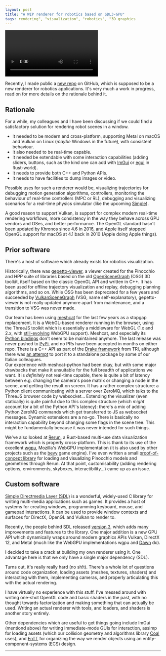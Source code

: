 ```yaml
---
layout: post
title: "A WIP renderer for robotics based on SDL3-GPU"
tags: rendering", "visualization", "robotics", "3D graphics
---
```


<video controls autoplay class="my-video">
    <source src="/ur5.mp4" type="video/mp4">
</video>

Recently, I made public a [new repo](https://github.com/ManifoldFR/candlewick) on GitHub, which is supposed to be a new renderer for robotics applications. It's very much a work in progress, read on for more details on the rationale behind it.


<!-- more -->

## Rationale

For a while, my colleagues and I have been discussing if we could find a satisfactory solution for rendering robot scenes in a window.
* It needed to be modern and cross-platform, supporting Metal on macOS and Vulkan on Linux (_maybe_ Windows in the future), with consistent behaviour.
* It also needed to be real-time capable.
* It needed be extendable with some interaction capabilities (adding sliders, buttons, such as the kind one can add with [ImGui](https://github.com/ocornut/imgui) or [egui](https://github.com/emilk/egui) in Rust-world).
* It needs to provide both C++ and Python APIs.
* It needs to have facilities to dump images or video.

Possible uses for such a renderer would be, visualizing trajectories for debugging motion generation algorithms, controllers, monitoring the behaviour of real-time controllers (MPC or RL), debugging and visualizing scenarios for a real-time physics simulator (like the upcoming [Simple](https://github.com/Simple-Robotics/simple)).

A good reason to support Vulkan, is support for complex modern real-time rendering workflows, more consistency in the way they behave across GPU vendors and OSes, and better performance. The OpenGL standard hasn't been updated by Khronos since 4.6 in 2016, and Apple itself stopped OpenGL support for macOS at 4.1 back in 2010 (Apple doing Apple things).

## Prior software

There's a host of software which already exists for robotics visualization.

Historically, there was [gepetto-viewer](https://github.com/Gepetto/gepetto-viewer), a viewer created for the Pinocchio and HPP suite of libraries based on the old [OpenSceneGraph](https://openscenegraph.github.io/openscenegraph.io/) (OSG) 3D toolkit, itself based on the classic OpenGL API and written in C++.
It has been used for offline trajectory visualization and replay, debugging planning algorithms, and so on.
While OSG has been deprecated for a few years and succeeded by [VulkanSceneGraph](https://vsg-dev.github.io/vsg-dev.io/) (VSG, name self-explanatory), gepetto-viewer is not really updated anymore apart from maintenance, and a transition to VSG was never made.  

Our team has been using [meshcat](https://github.com/meshcat-dev/meshcat) for the last few years as a stopgap replacement. It is a WebGL-based renderer running in the browser, using the ThreeJS toolkit which is essentially a middleware for WebGL (1.x and 2.x, with [still-evolving](https://www.youtube.com/watch?v=7we9mqIOKyw) WebGPU support).
Meshcat, and especially its [Python bindings](https://github.com/meshcat-dev/meshcat-python) don't seem to be maintained anymore.
The last release was never pushed to [PyPi](https://pypi.org/project/meshcat/), and no PRs have been accepted in months on either repo.
There is a C++ API as part of the [Drake framework](https://drake.mit.edu/doxygen_cxx/classdrake_1_1geometry_1_1_meshcat_visualizer.html) from TRI, although there was [an attempt](https://github.com/ami-iit/meshcat-cpp) to port it to a standalone package by some of our Italian colleagues.  
Our experience with meshcat-python had been okay, but with some major drawbacks that make it unsuitable for the full breadth of applications we want. It is _definitely_ not real-time capable, there is quite a bit of latency between e.g. changing the camera's pose matrix or changing a node in the scene, and getting the result on screen.
It has a rather complex structure: a Python client communicating with a server over ZeroMQ, which talks to the ThreeJS browser code by websocket...
Extending the visualizer (even statically) is quite painful due to this complex structure (which _might_ account for a bit of the Python API's latency): there's a mix of adding Python ZeroMQ commands which get transferred to JS as websocket messages.
Dynamic extensions are a no-go. There is basically no interaction capability beyond changing some flags in the scene tree. This might be fundamentally because it was never intended for such things.

We've also looked at [Rerun](https://rerun.io), a Rust-based multi-use data visualization framework which is properly cross-platform. This is thank to its use of the excellent [wgpu](https://wgpu.rs/), Mozilla's WebGPU implementation (it is also used by other projects such as the [bevy](https://bevyengine.org/) game engine).
I've even written a small [proof-of-concept library](https://github.com/ManifoldFR/pinocchio-rerun) for loading and visualizing Pinocchio models and geometries through Rerun.
At that point, customisability (adding rendering options, environments, skyboxes, interactibility...) came up as an issue.

## Custom software

[Simple Directmedia Layer (SDL)](https://libsdl.org/) is a wonderful, widely-used C library for writing multi-media applications such as games. It provides a host of systems for creating windows, programming keyboard, mouse, and gamepad interactions. It can be used to provide window contexts and surfaces for DirectX, OpenGL and Vulkan to render to.

Recently, the people behind SDL released [version 3](https://github.com/libsdl-org/SDL/releases/tag/release-3.2.0), which adds many improvements and features to the library.
One major addition is a new GPU API which dynamically wraps around modern graphics APIs Vulkan, DirectX 12, and Metal (much like the WebGPU implementations wgpu and [Dawn](https://github.com/google/dawn) do).

I decided to take a crack at building my own renderer using it. One advantage here is that we only have a single major dependency (SDL).

Turns out, it's really really hard (no sh!t). There's a whole lot of questions around code organization, loading assets (meshes, textures, shaders) and interacting with them, implementing cameras, and properly articulating this with the actual rendering.

I have virtually no experience with this stuff. I've messed around with writing one-shot OpenGL code and basic shaders in the past, with no thought towards factorization and making something that can actually be used.
Writing an actual renderer with tools, and loaders, and shaders is another story entirely.

Other dependencies which are useful to get things going include ImGui (mentiond above) for writing immediate-mode GUIs for interaction, assimp for loading assets (which our collision geometry and algorithms library [Coal](https://github.com/coal-library/coal) uses), and [EnTT](https://github.com/skypjack/entt) for organizing the way we render objects using an entity-component-systems (ECS) design.


-----

<div class="iframely-embed"><div class="iframely-responsive" style="padding-bottom: 50%; padding-top: 120px;"><a href="https://github.com/ManifoldFR/candlewick" data-iframely-url="//iframely.net/vWKCoW7"></a></div></div><script async src="//iframely.net/embed.js"></script>
